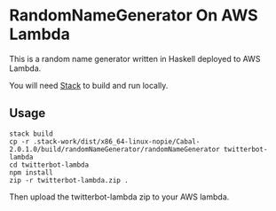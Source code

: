 # RandomNameGenerator On AWS Lambda

This is a random name generator written in Haskell deployed to AWS Lambda.

You will need [Stack](https://docs.haskellstack.org/en/stable/README/#how-to-install) to build and run locally.

## Usage

```
stack build
cp -r .stack-work/dist/x86_64-linux-nopie/Cabal-2.0.1.0/build/randomNameGenerator/randomNameGenerator twitterbot-lambda
cd twitterbot-lambda
npm install 
zip -r twitterbot-lambda.zip .
```

Then upload the twitterbot-lambda zip to your AWS lambda.

